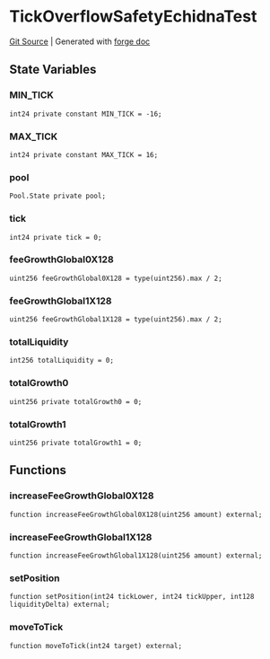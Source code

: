 # TickOverflowSafetyEchidnaTest
[Git Source](https://github.com/uniswap/v4-core/blob/1141642f8ba4665a50660886a8a8401526677045/src/test/TickOverflowSafetyEchidnaTest.sol)
| Generated with [forge doc](https://book.getfoundry.sh/reference/forge/forge-doc)


## State Variables
### MIN_TICK

```solidity
int24 private constant MIN_TICK = -16;
```


### MAX_TICK

```solidity
int24 private constant MAX_TICK = 16;
```


### pool

```solidity
Pool.State private pool;
```


### tick

```solidity
int24 private tick = 0;
```


### feeGrowthGlobal0X128

```solidity
uint256 feeGrowthGlobal0X128 = type(uint256).max / 2;
```


### feeGrowthGlobal1X128

```solidity
uint256 feeGrowthGlobal1X128 = type(uint256).max / 2;
```


### totalLiquidity

```solidity
int256 totalLiquidity = 0;
```


### totalGrowth0

```solidity
uint256 private totalGrowth0 = 0;
```


### totalGrowth1

```solidity
uint256 private totalGrowth1 = 0;
```


## Functions
### increaseFeeGrowthGlobal0X128


```solidity
function increaseFeeGrowthGlobal0X128(uint256 amount) external;
```

### increaseFeeGrowthGlobal1X128


```solidity
function increaseFeeGrowthGlobal1X128(uint256 amount) external;
```

### setPosition


```solidity
function setPosition(int24 tickLower, int24 tickUpper, int128 liquidityDelta) external;
```

### moveToTick


```solidity
function moveToTick(int24 target) external;
```

